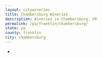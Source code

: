 ```yaml
---
layout: citywineries
title: Chambersburg Wineries
description: Wineries in Chambersburg, PA
permalink: /pa/franklin/chambersburg/
state: pa
county: franklin
city: chambersburg
---
```

-
